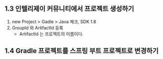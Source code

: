 ## 1.3 인텔리제이 커뮤니티에서 프로젝트 생성하기
1. new Project > Gadle > Java 체크, SDK 1.8
2. GroupId 와 ArtifactId 등록
    - ArtifactId 는 프로젝트의 이름이다.

## 1.4 Gradle 프로젝트를 스프링 부트 프로젝트로 변경하기
